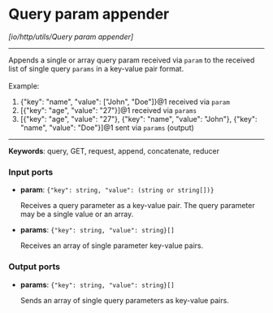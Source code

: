 # Query param appender

_[io/http/utils/Query param appender]_

---

Appends a single or array query param received via `param` to the received list of single query `params` in a key-value pair format.<br>
<br>
Example:<br>
1. {"key": "name", "value": ["John", "Doe"]}@1 received via `param`<br>
2. [{"key": "age", "value": "27"}]@1 received via `params`<br>
3. [{"key": "age", "value": "27"}, {"key": "name", "value": "John"}, {"key": "name", "value": "Doe"}]@1 sent via `params` (output)<br>

---

__Keywords__: query, GET, request, append, concatenate, reducer

### Input ports

* __param__: ` {"key": string, "value": (string or string[])} `

    Receives a query parameter as a key-value pair. The query parameter may be a single value or an array.<br>


* __params__: ` {"key": string, "value": string}[] `

    Receives an array of single parameter key-value pairs.<br>

### Output ports

* __params__: ` {"key": string, "value": string}[] `

    Sends an array of single query parameters as key-value pairs.<br>

